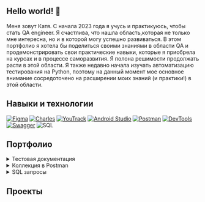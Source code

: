 ## Hello world! 👋
Меня зовут Катя. С начала 2023 года я учусь и практикуюсь, чтобы стать QA engineer. Я счастлива, что нашла область,которая не только мне интересна, но и в которой могу успешно развиваться. В этом портфолио я хотела бы поделиться своими знаниями в области QA и продемонстрировать свои практические навыки, которые я приобрела на курсах и в процессе саморазвития. Я полона решимости продолжать расти в этой области. Я также недавно начала изучать автоматизацию тестирования на Python, поэтому на данный момент мое основное внимание сосредоточено на расширении моих знаний (и практики!) в этой области.
## Навыки и технологии
[![Figma](https://img.shields.io/badge/Figma-000000?style=for-the-badge&logo=figma&logoColor=5551FF)](https://www.figma.com/)
[![Charles](https://img.shields.io/badge/Charles-000000?style=for-the-badge&logo=charles&logoColor=bbddee)](https://www.charlesproxy.com/)
[![YouTrack](https://img.shields.io/badge/YouTrack-000000?style=for-the-badge&logo=youtrack&logoColor=bbddee)](https://www.jetbrains.com/ru-ru/youtrack/)
[![Android Studio](https://img.shields.io/badge/Android_Studio-000000?style=for-the-badge&logo=AndroidStudio&logoColor=34a853)](https://developer.android.com/studio)
[![Postman](https://img.shields.io/badge/Postman-000000?style=for-the-badge&logo=Postman&logoColor=e05320)](https://www.postman.com/)
[![DevTools](https://img.shields.io/badge/DevTools-000000?style=for-the-badge&logo=googlechrome&logoColor=1E90FF)](https://developer.chrome.com/docs/devtools?hl=ru)
[![Swagger](https://img.shields.io/badge/Swagger-000000?style=for-the-badge&logo=Swagger&logoColor=89bf04)](https://swagger.io/)
![SQL](https://img.shields.io/badge/SQL-000000?style=for-the-badge&logo=SQL&logoColor=89bf04)
## Портфолио

<details>
<summary>Тестовая документация</summary>

[Чек листы](https://docs.google.com/spreadsheets/d/1byNhcX4AYMVIRBZcDAifHdzkH_T6Z-vUrkMtKs5reNw/edit?usp=sharing) <br>
Тест кейсы <br>
Баг-репорты <br>
[Mind Maps](Projects/MindMaps/README.md) <br>
</details>
<details>
<summary>Коллекция в Postman</summary>
Название проекта
</details>
<details>
<summary>SQL запросы</summary>

  [SQL запросы](Projects/sql/README.md)<br>
  [Проект:задания](Projects/sql-project/README.md)
</details>

## Проекты
